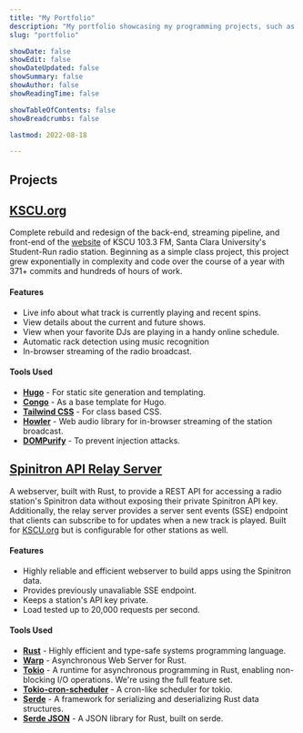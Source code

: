 ```yaml
---
title: "My Portfolio"
description: "My portfolio showcasing my programming projects, such as the KSCU website and Spinitron API Relay Server."
slug: "portfolio"

showDate: false
showEdit: false
showDateUpdated: false
showSummary: false
showAuthor: false
showReadingTime: false

showTableOfContents: false
showBreadcrumbs: false

lastmod: 2022-08-18

---
```

## Projects
## [**KSCU.org**](https://github.com/KSCU-radio/kscu-site)
Complete rebuild and redesign of the back-end, streaming pipeline, and front-end of the [website](https://kscu.org/) of KSCU 103.3 FM, Santa Clara University's Student-Run radio station. Beginning as a simple class project, this project grew exponentially in complexity and code over the course of a year with 371+ commits and hundreds of hours of work.

#### Features
- Live info about what track is currently playing and recent spins.
- View details about the current and future shows.
- View when your favorite DJs are playing in a handy online schedule.
- Automatic rack detection using music recognition 
- In-browser streaming of the radio broadcast.

#### Tools Used
- [**Hugo**](https://gohugo.io/) - For static site generation and templating.
- [**Congo**](https://github.com/jpanther/congo) - As a base template for Hugo.
- [**Tailwind CSS**](https://tailwindcss.com/) - For class based CSS.
- [**Howler**](https://howlerjs.com/) - Web audio library for in-browser streaming of the station broadcast.
- [**DOMPurify**](https://github.com/cure53/DOMPurify) - To prevent injection attacks.

## [**Spinitron API Relay Server**](https://github.com/aidansmth/API_relay)
A webserver, built with Rust, to provide a REST API for accessing a radio station's Spinitron data without exposing their private Spinitron API key. Additionally, the relay server provides a server sent events (SSE) endpoint that clients can subscribe to for updates when a new track is played. Built for [KSCU.org](https://kscu.org) but is configurable for other stations as well.

#### Features
- Highly reliable and efficient webserver to build apps using the Spinitron data.
- Provides previously unavaliable SSE endpoint.
- Keeps a station's API key private.
- Load tested up to 20,000 requests per second.

#### Tools Used
- [**Rust**](https://www.rust-lang.org/tools/install) - Highly efficient and type-safe systems programming language.
- [**Warp**](https://docs.rs/warp/0.3/warp/) - Asynchronous Web Server for Rust.
- [**Tokio**](https://docs.rs/tokio/1/tokio/) - A runtime for asynchronous programming in Rust, enabling non-blocking I/O operations. We're using the full feature set.
- [**Tokio-cron-scheduler**](https://docs.rs/tokio-cron-scheduler/0.9.4/tokio_cron_scheduler/) - A cron-like scheduler for tokio.
- [**Serde**](https://docs.rs/serde/1.0/serde/) - A framework for serializing and deserializing Rust data structures.
- [**Serde JSON**](https://docs.rs/serde_json/1.0/serde_json/) - A JSON library for Rust, built on serde.
